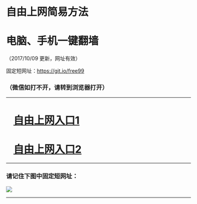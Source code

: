 ﻿# 自由上网简易方法

# 电脑、手机一键翻墙

（2017/10/09 更新，网址有效）

固定短网址：https://git.io/free99

### （微信如打不开，请转到浏览器打开）


***





# &nbsp;&nbsp; <a href="http://ft2980919482.fwq-tz-1001.info/fwqtz01.html?t=100900122344 " target="_blank">自由上网入口1</a>
# &nbsp;&nbsp; <a href="http://ft2889816380.fwq-tz-1002.info/fwqtz02.html?t=100900123141 " target="_blank">自由上网入口2</a>
***

### 请记住下图中固定短网址：

<img src="https://s3-us-west-2.amazonaws.com/fwq-1001/yjfq-20170905okok.png" /> 


***

